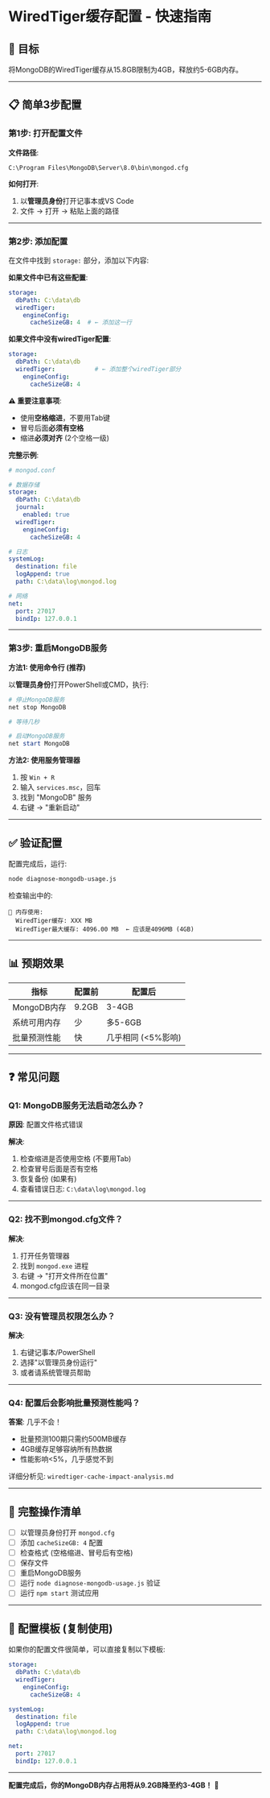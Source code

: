 # WiredTiger缓存配置 - 快速指南

## 🎯 目标

将MongoDB的WiredTiger缓存从15.8GB限制为4GB，释放约5-6GB内存。

---

## 📋 简单3步配置

### 第1步: 打开配置文件

**文件路径**:
```
C:\Program Files\MongoDB\Server\8.0\bin\mongod.cfg
```

**如何打开**:
1. 以**管理员身份**打开记事本或VS Code
2. 文件 → 打开 → 粘贴上面的路径

---

### 第2步: 添加配置

在文件中找到 `storage:` 部分，添加以下内容:

**如果文件中已有这些配置**:
```yaml
storage:
  dbPath: C:\data\db
  wiredTiger:
    engineConfig:
      cacheSizeGB: 4  # ← 添加这一行
```

**如果文件中没有wiredTiger配置**:
```yaml
storage:
  dbPath: C:\data\db
  wiredTiger:           # ← 添加整个wiredTiger部分
    engineConfig:
      cacheSizeGB: 4
```

**⚠️ 重要注意事项**:
- 使用**空格缩进**，不要用Tab键
- 冒号后面**必须有空格**
- 缩进**必须对齐** (2个空格一级)

**完整示例**:
```yaml
# mongod.conf

# 数据存储
storage:
  dbPath: C:\data\db
  journal:
    enabled: true
  wiredTiger:
    engineConfig:
      cacheSizeGB: 4

# 日志
systemLog:
  destination: file
  logAppend: true
  path: C:\data\log\mongod.log

# 网络
net:
  port: 27017
  bindIp: 127.0.0.1
```

---

### 第3步: 重启MongoDB服务

**方法1: 使用命令行 (推荐)**

以**管理员身份**打开PowerShell或CMD，执行:

```powershell
# 停止MongoDB服务
net stop MongoDB

# 等待几秒

# 启动MongoDB服务
net start MongoDB
```

**方法2: 使用服务管理器**

1. 按 `Win + R`
2. 输入 `services.msc`，回车
3. 找到 "MongoDB" 服务
4. 右键 → "重新启动"

---

## ✅ 验证配置

配置完成后，运行:

```bash
node diagnose-mongodb-usage.js
```

检查输出中的:
```
💾 内存使用:
  WiredTiger缓存: XXX MB
  WiredTiger最大缓存: 4096.00 MB  ← 应该是4096MB (4GB)
```

---

## 📊 预期效果

| 指标 | 配置前 | 配置后 |
|------|--------|--------|
| MongoDB内存 | 9.2GB | 3-4GB |
| 系统可用内存 | 少 | 多5-6GB |
| 批量预测性能 | 快 | 几乎相同 (<5%影响) |

---

## ❓ 常见问题

### Q1: MongoDB服务无法启动怎么办？

**原因**: 配置文件格式错误

**解决**:
1. 检查缩进是否使用空格 (不要用Tab)
2. 检查冒号后面是否有空格
3. 恢复备份 (如果有)
4. 查看错误日志: `C:\data\log\mongod.log`

---

### Q2: 找不到mongod.cfg文件？

**解决**:
1. 打开任务管理器
2. 找到 `mongod.exe` 进程
3. 右键 → "打开文件所在位置"
4. mongod.cfg应该在同一目录

---

### Q3: 没有管理员权限怎么办？

**解决**:
1. 右键记事本/PowerShell
2. 选择"以管理员身份运行"
3. 或者请系统管理员帮助

---

### Q4: 配置后会影响批量预测性能吗？

**答案**: 几乎不会！

- 批量预测100期只需约500MB缓存
- 4GB缓存足够容纳所有热数据
- 性能影响<5%，几乎感觉不到

详细分析见: `wiredtiger-cache-impact-analysis.md`

---

## 🚀 完整操作清单

- [ ] 以管理员身份打开 `mongod.cfg`
- [ ] 添加 `cacheSizeGB: 4` 配置
- [ ] 检查格式 (空格缩进、冒号后有空格)
- [ ] 保存文件
- [ ] 重启MongoDB服务
- [ ] 运行 `node diagnose-mongodb-usage.js` 验证
- [ ] 运行 `npm start` 测试应用

---

## 📝 配置模板 (复制使用)

如果你的配置文件很简单，可以直接复制以下模板:

```yaml
storage:
  dbPath: C:\data\db
  wiredTiger:
    engineConfig:
      cacheSizeGB: 4

systemLog:
  destination: file
  logAppend: true
  path: C:\data\log\mongod.log

net:
  port: 27017
  bindIp: 127.0.0.1
```

---

**配置完成后，你的MongoDB内存占用将从9.2GB降至约3-4GB！** 🎉

